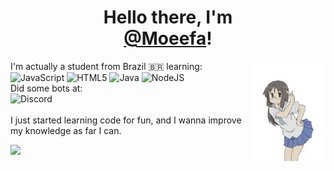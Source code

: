 <h1 align="center">Hello there, I'm <br/> <a href="https://github.com/Moeefa">@Moeefa</a>!</h1>

<img align="right" width="120" src="https://github.com/Moeefa/Moeefa/raw/main/assets/20220202_104135.png"></img>
I'm actually a student from Brazil 🇧🇷 learning:
<br/>
![JavaScript](https://img.shields.io/badge/-JavaScript-eee?style=flat-square&logo=javascript&logoColor=DD9C25)
![HTML5](http://img.shields.io/badge/-HTML5-eee?style=flat-square&logo=html5&logoColor=E34F26)
![Java](http://img.shields.io/badge/-Java-eee?style=flat-square&logo=java&logoColor=007396)
![NodeJS](http://img.shields.io/badge/-NodeJS-eee?style=flat-square&logo=data:image/png;base64,iVBORw0KGgoAAAANSUhEUgAAAA4AAAAOCAMAAAAolt3jAAAAgVBMVEUzmTMzkTM0mDQslSwtlS00mzQAAAA7nTsymDIzmDMwmDAymTIzmDMzmTMzmDMzmDMzlzM0mTQzmTMzmTMzmTMzmTMzmTM0mjQ1nDUxlzEymDIzmTMzmTMzmTMzmTMzmTMwlzAzmTMzmTMzmTMzmTMzmTMzmTM0mTQzmTMzmTP///8ybrFJAAAAKXRSTlMAAAAAAAAAAAAAAA9RxlIRBjSR6/7vmzkIAyd21Nt8JwMauPwrKvlQxcV6L9IAAABUSURBVAjXY2RgZGTkYGQEUl8ZwUx2EAUSZfz0jVESSPEygMAXkIgiIyMbAwT8+v+fUeU/jAfkMzKqMjLDuX//k8ZFMwrNIjRnoDkS7AUZxqcQLwAA4+0cex8ENfMAAAAASUVORK5CYII=)
<br/>
Did some bots at:
<br/>
![Discord](http://img.shields.io/badge/-Discord-eee?style=flat-square&logo=discord&logoColor=5865F2)
<br/><br/>
I just started learning code for fun, and I wanna improve my knowledge as far I can. 

<img height="180em" src="https://github-readme-stats.vercel.app/api?username=Moeefa&show_icons=true&theme=swift&include_all_commits=true&count_private=true"/> 
